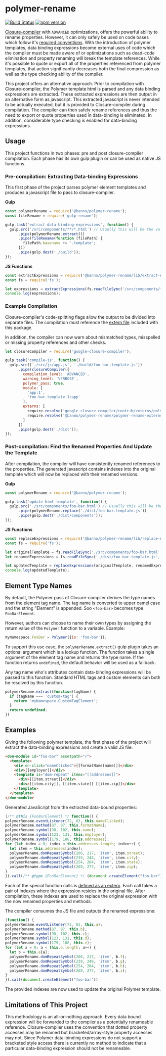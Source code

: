 # polymer-rename
[![Build Status](https://travis-ci.org/Banno/polymer-rename.svg?branch=master)](https://travis-ci.org/Banno/polymer-rename)
[![npm version](https://badge.fury.io/js/polymer-rename.svg)](https://badge.fury.io/js/polymer-rename)

[Closure-compiler](https://developers.google.com/closure/compiler) with `ADVANCED` optimizations, offers the powerful
ability to rename properties. However, it can only safely be used on code bases which follow it's
[required conventions](https://developers.google.com/closure/compiler/docs/limitations).
With the introduction of polymer templates, data binding expressions become external uses of code which the compiler
must be made aware of or optimizations such as dead-code elimination and property renaming will break the template
references. While it's possible to quote or export all of the properties referenced from polymer templates, that action
significantly decreases both the final compression as well as the type checking ability of the compiler.

This project offers an alternative approach. Prior to compilation with Closure-compiler, the Polymer template html
is parsed and any data binding expressions are extracted. These extracted expressions are then output in an alternative
form as javascript. This extracted javascript is never intended to be actually executed, but it is provided to
Closure-compiler during compilation. The compiler can then safely rename references and thus the need to export or
quote properties used in data-binding is eliminated. In addition, considerable type checking is enabled for data-binding
expressions.

## Usage

This project functions in two phases: pre and post closure-compiler compilation. Each phase has its own gulp plugin
or can be used as native JS functions.

### Pre-compilation: Extracting Data-binding Expressions

This first phase of the project parses polymer element templates and produces a javascript file to pass to
closure-compiler.

**Gulp**

```js
const polymerRename = require('@banno/polymer-rename');
const fileRename = require('gulp-rename');

gulp.task('extract-data-binding-expressions', function() {
  gulp.src('/src/components/**/*.html') // Usually this will be the vulcanized file
      .pipe(polymerRename.extract())
      .pipe(fileRename(function (filePath) {
        filePath.basename += '.template';
      }))
      .pipe(gulp.dest('./build'));
});
```

**JS Functions**

```js
const extractExpressions = require('@banno/polymer-rename/lib/extract-expressions/parse-polymer-elements');
const fs = require('fs');

let expressions = extractExpressions(fs.readFileSync('/src/components/foo-bar.html', {encoding: 'utf8'}));
console.log(expressions);
```

### Example Compilation

Closure-compiler's code-splitting flags allow the output to be divided into separate files. The compilation must
reference the [extern file](polymer-rename-externs.js) included with this package.

In addition, the compiler can now warn about mismatched types, misspelled or missing property references and other
checks.

```js
let closureCompiler = require('google-closure-compiler');

gulp.task('compile-js', function() {
  gulp.src(['./src/js/app.js', './build/foo-bar.template.js'])
      .pipe(closureCompiler({
        compilation_level: 'ADVANCED',
        warning_level: 'VERBOSE',
        polymer_pass: true,
        module: [
          'app:1',
          'foo-bar.template:1:app'
        ],
        externs: [
          require.resolve('google-closure-compiler/contrib/externs/polymer-1.0.js'),
          require.resolve('@banno/polymer-rename/polymer-rename-externs.js')
        ]
      })
      .pipe(gulp.dest('./dist'));
});
```

### Post-compilation: Find the Renamed Properties And Update the Template

After compilation, the compiler will have consistently renamed references to the properties. The generated javascript
contains indexes into the original template which will now be replaced with their renamed versions.

**Gulp**

```js
const polymerRename = require('@banno/polymer-rename');

gulp.task('update-html-template', function() {
  gulp.src('./src/components/foo-bar.html') // Usually this will be the vulcanized file
      .pipe(polymerRename.replace('./dist/foo-bar.template.js'))
      .pipe(gulp.dest('./dist/components'));
});
```

**JS Functions**

```js
const replaceExpressions = require('@banno/polymer-rename/lib/replace-expressions/replace-expressions');
const fs = require('fs');

let originalTemplate = fs.readFileSync('./src/components/foo-bar.html', {encoding: 'utf8'});
let renamedExpressions = fs.readFileSync('./dist/foo-bar.template.js', {encoding: 'utf8'});

let updatedTemplate = replaceExpressions(originalTemplate, renamedExpressions);
console.log(updatedTemplate);
```

## Element Type Names

By default, the Polymer pass of Closure-compiler derives the type names from the element tag name. The tag name is
converted to upper camel case and the string "Element" is appended. Soo `<foo-bar>` becomes type `FooBarElement`.

However, authors can choose to name their own types by assigning the return value of the `Polymer` function to a
variable. Example:

```js
myNamespace.FooBar = Polymer({is: 'foo-bar'});
```

To support this use case, the `polymerRename.extract()` gulp plugin takes an optional argument which is a lookup
function. The function takes a single argument of the element tag name and returns the type name. If the function
returns `undefined`, the default behavior will be used as a fallback.

Any tag name who's attributes contain data-binding expressions will be passed to this function. Standard HTML tags
and custom elements can both be resolved by this function.

```js
polymerRename.extract(function(tagName) {
  if (tagName === 'custom-tag') {
    return 'myNamespace.CustomTagElement';
  }
  return undefined;
})
```

## Examples

Giving the following polymer template, the first phase of the project will extract the
data-binding expressions and create a valid JS file:

```html
<dom-module id="foo-bar" assetpath="/">
  <template>
    <div on-click="nameClicked">[[formatName(name)]]</div>
    <div>[[employer]]</div>
    <template is="dom-repeat" items="[[addresses]]">
      <div>[[item.street]]</div>
      <div>[[item.city]], [[item.state]] [[item.zip]]</div>
    </template>
  </template>
</dom-module>
```

Generated JavaScript from the extracted data-bound properties:

```js
(/** @this {FooBarElement} */ function() {
polymerRename.eventListener(72, 83, this.nameClicked);
polymerRename.method(87, 97, this.formatName);
polymerRename.symbol(98, 102, this.name);
polymerRename.symbol(123, 131, this.employer);
polymerRename.symbol(179, 188, this.addresses);
for (let index = 0; index < this.addresses.length; index++) {
  let item = this.addresses[index];
  polymerRename.domRepeatSymbol(206, 217, 'item', item.street);
  polymerRename.domRepeatSymbol(239, 248, 'item', item.city);
  polymerRename.domRepeatSymbol(254, 264, 'item', item.state);
  polymerRename.domRepeatSymbol(269, 277, 'item', item.zip);
}
}).call(/** @type {FooBarElement} */ (document.createElement("foo-bar")))
```
Each of the special function calls is [defined as an extern](polymer-rename-externs.js). Each call takes a pair of
indexes where the expression resides in the original file. After compilation, these indexes are used to replace the
original expression with the now renamed properties and methods.

The compiler consumes the JS file and outputs the renamed expressions:

```js
(function() {
polymerRename.eventListener(72, 83, this.a);
polymerRename.method(87, 97, this.b);
polymerRename.symbol(98, 102, this.c);
polymerRename.symbol(123, 131, this.d);
polymerRename.symbol(179, 188, this.e);
for (let a = 0; a < this.e.length; a++) {
  let b = this.e[a];
  polymerRename.domRepeatSymbol(206, 217, 'item', b.f);
  polymerRename.domRepeatSymbol(239, 248, 'item', b.g);
  polymerRename.domRepeatSymbol(254, 264, 'item', b.h);
  polymerRename.domRepeatSymbol(269, 277, 'item', b.i);
}
}).call(document.createElement("foo-bar"))
```

The provided indexes are now used to update the original Polymer template.

## Limitations of This Project

This methodology is an all-or-nothing approach. Every data bound expression will be forwarded to the compiler as a
potentially renameable reference. Closure-compiler uses the convention that dotted property accesses may be renamed
but bracketed/array-style property accesses may not. Since Polymer data-binding expressions do not support a bracketed
style access there is currently no method to indicate that a particular data-binding expression should not be
renameable.
